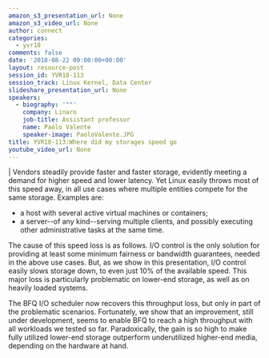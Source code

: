 ```yaml
---
amazon_s3_presentation_url: None
amazon_s3_video_url: None
author: connect
categories:
  - yvr18
comments: false
date: '2018-08-22 09:00:00+00:00'
layout: resource-post
session_id: YVR18-113
session_track: Linux Kernel, Data Center
slideshare_presentation_url: None
speakers:
  - biography: '""'
    company: Linaro
    job-title: Assistant professor
    name: Paolo Valente
    speaker-image: PaoloValente.JPG
title: YVR18-113:Where did my storages speed go
youtube_video_url: None
---
```

|
  Vendors steadily provide faster and faster storage, evidently meeting a demand for higher speed and lower latency. Yet Linux easily throws most of this speed away, in all use cases where multiple entities compete for the same storage. Examples are:
  - a host with several active virtual machines or containers;
  - a server--of any kind--serving multiple clients, and possibly executing other administrative tasks at the same time.

  The cause of this speed loss is as follows. I/O control is the only solution for providing at least some minimum fairness or bandwidth guarantees, needed in the above use cases. But, as we show in this presentation, I/O control easily slows storage down, to even just 10% of the available speed. This major loss is particularly problematic on lower-end storage, as well as on heavily loaded systems.

  The BFQ I/O scheduler now recovers this throughput loss, but only in part of the problematic scenarios. Fortunately, we show that an improvement, still under development, seems to enable BFQ to reach a high throughput with all workloads we tested so far. Paradoxically, the gain is so high to make fully utilized lower-end storage outperform underutilized higher-end media, depending on the hardware at hand.